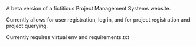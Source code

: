 A beta version of a fictitious Project Management Systems website. 

Currently allows for user registration, log in, and for project registration and project querying.


Currently requires virtual env and requirements.txt
